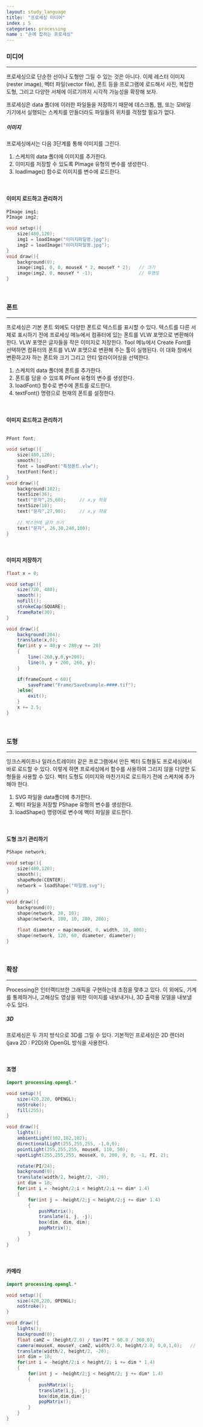 ```yaml
---
layout: study_language
title:  "프로세싱 미디어"
index : 5
categories: processing
name : "손에 잡히는 프로세싱"
---
```


### **미디어**
<hr/>

프로세싱으로 단순한 선이나 도형만 그릴 수 있는 것은 아니다. 이제 레스터 이미지(rester image), 벡터 파일(vector file), 폰트 등을 프로그램에 로드해서 사진, 복잡한 도형, 그리고 다양한 서체에 이르기까지 시각적 가능성을 확장해 보자.

프로세싱은 data 폴더에 이러한 파일들을 저장하기 때문에 데스크톱, 웹, 또는 모바일 기기에서 실행되는 스케치를 만들더라도 파일들의 위치를 걱정할 필요가 없다.

##### **이미지**

프로세싱에서는 다음 3단계를 통해 이미지를 그린다.

1. 스케치의 data 폴더에 이미지를 추가한다.
2. 이미지를 저장할 수 있도록 PImage 유형의 변수를 생성한다.
3. loadImage() 함수로 이미지를 변수에 로드한다.

<br/>

#### **이미지 로드하고 관리하기**

```c
PImage img1;
PImage img2;

void setup(){
    size(480,120);
    img1 = loadImage("이미지파일명.jpg");
    img2 = loadImage("이미지파일명.jpg");
}
void draw(){
    background(0);
    image(img1, 0, 0, mouseX * 2, mouseY * 2);   // 크기
    image(img2, 0, mouseY * -1);                 // 투명도
}
```
<br/>


### **폰트**
<hr/>

프로세싱은 기본 폰트 외에도 다양한 폰트로 텍스트를 표시할 수 있다.
텍스트를 다른 서체로 표시하기 전에 프로세싱 메뉴에서 컴퓨터에 있는 폰트를 VLW 포맷으로 변환해야 한다. VLW 포맷은 글자들을 작은 이미지로 저장한다. Tool 메뉴에서 Create Font를 선택하면 컴퓨터의 폰트를 VLW 포맷으로 변환해 주는 툴이 실행된다. 이 대화 창에서 변환하고자 하는 폰트와 크기 그리고 안티 얼라이어싱을 선택한다.

1. 스케치의 data 폴더에 폰트를 추가한다.
2. 폰트를 담을 수 있또록 PFont 유형의 변수를 생성한다.
3. loadFont() 함수로 변수에 폰트를 로드한다.
4. textFont() 명령으로 현재의 폰트를 설정한다.

<br/>

#### **이미지 로드하고 관리하기**

```c

PFont font;

void setup(){
    size(480,120);
    smooth();
    font = loadFont("특정폰트.vlw");
    textFont(font);
}
void draw(){
    background(102);
    textSize(36);
    text("문자",25,60);     // x,y 좌표
    textSize(18);
    text("문자",27,90);     // x,y 좌표
    
    // 박스안에 글자 쓰기
    text("문자", 26,30,240,100);
}
```
<br/>


#### **이미지 저장하기**

```java
float x = 0;

void setup(){
    size(720, 480);
    smooth();
    noFill();
    strokeCap(SQUARE);
    frameRate(30);
}

void draw(){
    background(204);
    translate(x,0);
    for(int y = 40;y < 280;y += 20)
    {
        line(-260,y,0,y+200);
        line(0, y + 200, 260, y);
    }

    if(frameCount < 60){
        saveFrame("Frame/SaveExample-####.tif");
    }else{
        exit();
    }
    x += 2.5;
}

```
<br/>

### **도형**
<hr/>

잉크스케이프나 일러스트레이터 같은 프로그램에서 만든 벡터 도형들도 프로세싱에서 바로 로드할 수 있다. 이렇게 하면 프로세싱에서 함수를 사용하여 그리지 않을 다양한 도형들을 사용할 수 있다. 벡터 도형도 이미지와 마찬가지로 로드하기 전에 스케치에 추가해야 한다.

1. SVG 파일을 data폴더에 추가한다.
2. 벡터 파일을 저장할 PShape 유형의 변수를 생성한다.
3. loadShape() 명령어로 변수에 벡터 파일을 로드한다.

<br/>

#### **도형 크기 관리하기**

```c
PShape network;

void setup(){
    size(480,120);
    smooth();
    shapeMode(CENTER);
    network = loadShape("파일명.svg");
}

void draw(){
    background(0);
    shape(network, 30, 10);
    shape(network, 180, 10, 280, 280);

    float diameter = map(mouseX, 0, width, 10, 800);
    shape(network, 120, 60, diameter, diameter);
}
```

<br/>

### **확장**
<hr/>

Processing은 인터랙티브한 그래픽을 구현하는데 초점을 맞추고 있다. 이 외에도, 기계를 통제하거나, 고해상도 영상을 위한 이미지를 내보내거나, 3D 출력용 모델을 내보낼 수도 있다.

##### **3D**

프로세싱은 두 가지 방식으로 3D를 그릴 수 있다. 기본적인 프로세싱은 2D 렌더러 (java 2D : P2D)와 OpenGL 방식을 사용한다.

<br/>

#### **조명**

```java
import processing.opengl.*

void setup(){
    size(420,220, OPENGL);
    noStroke();
    fill(255);
}

void draw(){
    lights();
    ambientLight(102,102,102);
    directionalLight(255,255,255, -1,0,0);
    pointLight(255,255,255, mouseX, 110, 50);
    spotLight(255,255,255, mouseX, 0, 200, 0, 0, -1, PI, 2);

    rotate(PI/24);
    background(0);
    translate(width/2, height/2, -20);
    int dim = 18;
    for(int i = -height/2;i < height/2;i += dim* 1.4)
    {
        for(int j = -height/2;j < height/2;j += dim* 1.4)
        {
            pushMatrix();
            translate(i, j, -j);
            box(dim, dim, dim);
            popMatrix();
        }
    }
}
```
<br/>

#### **카메라**

```java
import processing.opengl.*

void setup(){
    size(420,220, OPENGL);
    noStroke();
}

void draw(){
    lights();
    background(0);
    float camZ = (height/2.0) / tan(PI * 60.0 / 360.0);
    camera(mouseX, mouseY, camZ, width/2.0, height/2.0, 0,0,1,0);   // 카메라의 위치, 목표점, 방위
    translate(width/2, height/2, -20);
    int dim = 18;
    for(int i = -height/2;i < height/2; i += dim * 1.4)
    {
        for(int j = -height/2;j < height/2; j += dim* 1.4)
        {
            pushMatrix();
            translate(i,j, -j);
            box(dim,dim,dim);
            popMatrix();
        }
    }
}
```
<br/>
